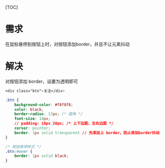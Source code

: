 [TOC]



# 需求

在鼠标悬停到按钮上时，对按钮添加border，并且不让元素抖动



# 解决

对按钮添加 border，设置为透明即可



```css
<div class="btn">关注</div>

.btn {
    background-color: #f8f8f8; 
    color: black;
    border-radius: 13px; /* 圆角 */
    font-size: 14px;
    // padding: 10px 20px; /* 上下边距，左右边距 */
    cursor: pointer;
    border: 1px solid transparent // 先添加上 border，防止添加border抖动
}

/* 按钮悬停样式 */
.btn:hover {
    border: 1px solid black;
}
```



